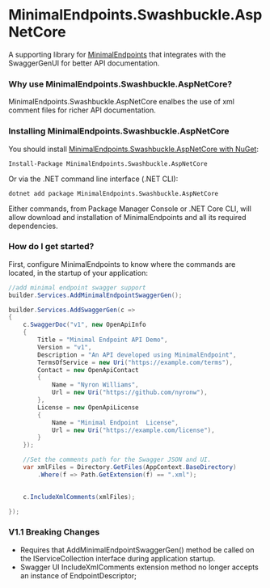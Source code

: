 # MinimalEndpoints.Swashbuckle.AspNetCore
A supporting library for [MinimalEndpoints](https://www.nuget.org/packages/MinimalEndpoints) that integrates with the SwaggerGenUI for better API documentation.

### Why use MinimalEndpoints.Swashbuckle.AspNetCore?

MinimalEndpoints.Swashbuckle.AspNetCore enalbes the use of xml comment files for richer API documentation.

### Installing MinimalEndpoints.Swashbuckle.AspNetCore

You should install [MinimalEndpoints.Swashbuckle.AspNetCore with NuGet](https://www.nuget.org/packages/MinimalEndpoints.Swashbuckle.AspNetCore):

    Install-Package MinimalEndpoints.Swashbuckle.AspNetCore
    
Or via the .NET command line interface (.NET CLI):

    dotnet add package MinimalEndpoints.Swashbuckle.AspNetCore

Either commands, from Package Manager Console or .NET Core CLI, will allow download and installation of MinimalEndpoints and all its required dependencies.

### How do I get started?

First, configure MinimalEndpoints to know where the commands are located, in the startup of your application:

```csharp
//add minimal endpoint swagger support
builder.Services.AddMinimalEndpointSwaggerGen();

builder.Services.AddSwaggerGen(c =>
{
    c.SwaggerDoc("v1", new OpenApiInfo
    {
        Title = "Minimal Endpoint API Demo",
        Version = "v1",
        Description = "An API developed using MinimalEndpoint",
        TermsOfService = new Uri("https://example.com/terms"),
        Contact = new OpenApiContact
        {
            Name = "Nyron Williams",
            Url = new Uri("https://github.com/nyronw"),
        },
        License = new OpenApiLicense
        {
            Name = "Minimal Endpoint  License",
            Url = new Uri("https://example.com/license"),
        }
    });

    //Set the comments path for the Swagger JSON and UI.
    var xmlFiles = Directory.GetFiles(AppContext.BaseDirectory)
        .Where(f => Path.GetExtension(f) == ".xml");
  

    c.IncludeXmlComments(xmlFiles);

});

```

### V1.1 Breaking Changes
* Requires that AddMinimalEndpointSwaggerGen() method be called on the IServiceCollection interface during application startup.
* Swagger UI IncludeXmlComments extension method no longer accepts an instance of EndpointDescriptor;